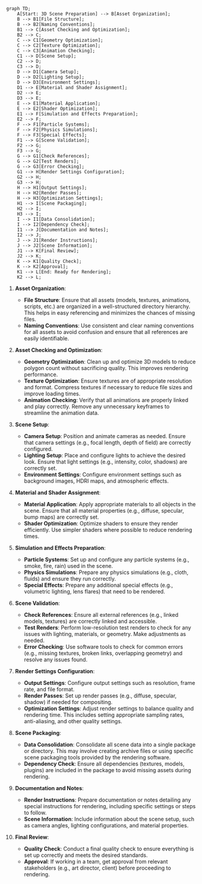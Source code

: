 ```mermaid
graph TD;
    A[Start: 3D Scene Preparation] --> B[Asset Organization];
    B --> B1[File Structure];
    B --> B2[Naming Conventions];
    B1 --> C[Asset Checking and Optimization];
    B2 --> C;
    C --> C1[Geometry Optimization];
    C --> C2[Texture Optimization];
    C --> C3[Animation Checking];
    C1 --> D[Scene Setup];
    C2 --> D;
    C3 --> D;
    D --> D1[Camera Setup];
    D --> D2[Lighting Setup];
    D --> D3[Environment Settings];
    D1 --> E[Material and Shader Assignment];
    D2 --> E;
    D3 --> E;
    E --> E1[Material Application];
    E --> E2[Shader Optimization];
    E1 --> F[Simulation and Effects Preparation];
    E2 --> F;
    F --> F1[Particle Systems];
    F --> F2[Physics Simulations];
    F --> F3[Special Effects];
    F1 --> G[Scene Validation];
    F2 --> G;
    F3 --> G;
    G --> G1[Check References];
    G --> G2[Test Renders];
    G --> G3[Error Checking];
    G1 --> H[Render Settings Configuration];
    G2 --> H;
    G3 --> H;
    H --> H1[Output Settings];
    H --> H2[Render Passes];
    H --> H3[Optimization Settings];
    H1 --> I[Scene Packaging];
    H2 --> I;
    H3 --> I;
    I --> I1[Data Consolidation];
    I --> I2[Dependency Check];
    I1 --> J[Documentation and Notes];
    I2 --> J;
    J --> J1[Render Instructions];
    J --> J2[Scene Information];
    J1 --> K[Final Review];
    J2 --> K;
    K --> K1[Quality Check];
    K --> K2[Approval];
    K1 --> L[End: Ready for Rendering];
    K2 --> L;
```
1. **Asset Organization**:
   - **File Structure**: Ensure that all assets (models, textures, animations, scripts, etc.) are organized in a well-structured directory hierarchy. This helps in easy referencing and minimizes the chances of missing files.
   - **Naming Conventions**: Use consistent and clear naming conventions for all assets to avoid confusion and ensure that all references are easily identifiable.

2. **Asset Checking and Optimization**:
   - **Geometry Optimization**: Clean up and optimize 3D models to reduce polygon count without sacrificing quality. This improves rendering performance.
   - **Texture Optimization**: Ensure textures are of appropriate resolution and format. Compress textures if necessary to reduce file sizes and improve loading times.
   - **Animation Checking**: Verify that all animations are properly linked and play correctly. Remove any unnecessary keyframes to streamline the animation data.

3. **Scene Setup**:
   - **Camera Setup**: Position and animate cameras as needed. Ensure that camera settings (e.g., focal length, depth of field) are correctly configured.
   - **Lighting Setup**: Place and configure lights to achieve the desired look. Ensure that light settings (e.g., intensity, color, shadows) are correctly set.
   - **Environment Settings**: Configure environment settings such as background images, HDRI maps, and atmospheric effects.

4. **Material and Shader Assignment**:
   - **Material Application**: Apply appropriate materials to all objects in the scene. Ensure that all material properties (e.g., diffuse, specular, bump maps) are correctly set.
   - **Shader Optimization**: Optimize shaders to ensure they render efficiently. Use simpler shaders where possible to reduce rendering times.

5. **Simulation and Effects Preparation**:
   - **Particle Systems**: Set up and configure any particle systems (e.g., smoke, fire, rain) used in the scene.
   - **Physics Simulations**: Prepare any physics simulations (e.g., cloth, fluids) and ensure they run correctly.
   - **Special Effects**: Prepare any additional special effects (e.g., volumetric lighting, lens flares) that need to be rendered.

6. **Scene Validation**:
   - **Check References**: Ensure all external references (e.g., linked models, textures) are correctly linked and accessible.
   - **Test Renders**: Perform low-resolution test renders to check for any issues with lighting, materials, or geometry. Make adjustments as needed.
   - **Error Checking**: Use software tools to check for common errors (e.g., missing textures, broken links, overlapping geometry) and resolve any issues found.

7. **Render Settings Configuration**:
   - **Output Settings**: Configure output settings such as resolution, frame rate, and file format.
   - **Render Passes**: Set up render passes (e.g., diffuse, specular, shadow) if needed for compositing.
   - **Optimization Settings**: Adjust render settings to balance quality and rendering time. This includes setting appropriate sampling rates, anti-aliasing, and other quality settings.

8. **Scene Packaging**:
   - **Data Consolidation**: Consolidate all scene data into a single package or directory. This may involve creating archive files or using specific scene packaging tools provided by the rendering software.
   - **Dependency Check**: Ensure all dependencies (textures, models, plugins) are included in the package to avoid missing assets during rendering.

9. **Documentation and Notes**:
   - **Render Instructions**: Prepare documentation or notes detailing any special instructions for rendering, including specific settings or steps to follow.
   - **Scene Information**: Include information about the scene setup, such as camera angles, lighting configurations, and material properties.

10. **Final Review**:
    - **Quality Check**: Conduct a final quality check to ensure everything is set up correctly and meets the desired standards.
    - **Approval**: If working in a team, get approval from relevant stakeholders (e.g., art director, client) before proceeding to rendering.

